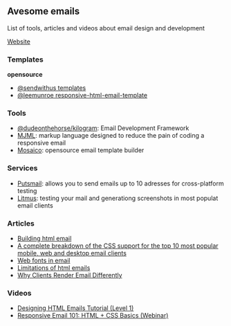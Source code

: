 ## Avesome emails
List of tools, articles and videos about email design and development

[Website](https://caspian-seagull.github.io/avesome-emails/)

### Templates
__opensource__
* [@sendwithus templates](https://github.com/sendwithus/templates)
* [@leemunroe responsive-html-email-template](https://github.com/leemunroe/responsive-html-email-template)

### Tools
* [@dudeonthehorse/kilogram](https://github.com/dudeonthehorse/kilogram): Email Development Framework
* [MJML](https://mjml.io): markup language designed to reduce the pain of coding a responsive email
* [Mosaico](https://mosaico.io/): opensource email template builder

### Services
* [Putsmail](https://putsmail.com): allows you to send emails up to 10 adresses for cross-platform testing
* [Litmus](https://litmus.com): testing your mail and generationg screenshots in most populat email clients

### Articles
* [Building html email](http://www.leemunroe.com/building-html-email/)
* [A complete breakdown of the CSS support for the top 10 most popular mobile, web and desktop email clients](https://www.campaignmonitor.com/css/)
* [Web fonts in email](https://www.campaignmonitor.com/resources/guides/web-fonts-in-email/)
* [Limitations of html emails](http://kb.mailchimp.com/campaigns/design/limitations-of-html-email)
* [Why Clients Render Email Differently](https://blog.mailchimp.com/why-clients-render-email-differently/)

### Videos
* [Designing HTML Emails Tutorial (Level 1)](https://www.youtube.com/watch?v=vsQmiTe_GLQ)
* [Responsive Email 101: HTML + CSS Basics (Webinar)](https://www.youtube.com/watch?v=urgD_dwm-0E)
